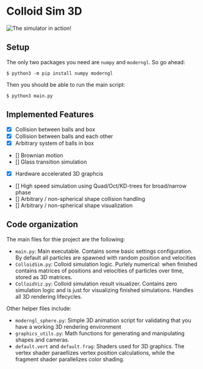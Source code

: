 # Colloid Sim 3D
![The simulator in action!](https://media.discordapp.net/attachments/421939066930462723/1079734438130360341/image.png?width=716&height=468)

## Setup
The only two packages you need are `numpy` and `moderngl`. So go ahead:

```
$ python3 -m pip install numpy moderngl
```

Then you should be able to run the main script:

```
$ python3 main.py
```

## Implemented Features
- [x] Collision between balls and box
- [x] Collision between balls and each other
- [x] Arbitrary system of balls in box
- [] Brownian motion
- [] Glass transition simulation
- [x] Hardware accelerated 3D graphcis
- [] High speed simulation using Quad/Oct/KD-trees for broad/narrow phase
- [] Arbitrary / non-spherical shape collision handling
- [] Arbitrary / non-spherical shape visualization

## Code organization
The main files for thie project are the following:
- `main.py`: Main executable. Contains some basic settings configuration. By default all particles are spawned with random position and velocities
- `ColloidSim.py`: Colloid simulation logic. Purlely numerical: when finished contains matrices of positions and velocities of particles over time, stored as 3D matrices.
- `ColloidViz.py`: Colloid simulation result visualizer. Contains zero simulation logic and is just for visualizing finished simulations. Handles all 3D rendering lifecycles.

Other helper files include:
- `moderngl_sphere.py`: Simple 3D animation script for validating that you have a working 3D rendering environment
- `graphics_utils.py`: Math functions for generating and manipulating shapes and cameras.
- `default.vert` and `default.frag`: Shaders used for 3D graphics. The vertex shader paraellizes vertex position calculations, while the fragment shader parallelizes color shading.